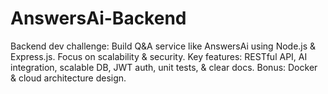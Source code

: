 # AnswersAi-Backend
Backend dev challenge: Build Q&amp;A service like AnswersAi using Node.js &amp; Express.js. Focus on scalability &amp; security. Key features: RESTful API, AI integration, scalable DB, JWT auth, unit tests, &amp; clear docs. Bonus: Docker &amp; cloud architecture design.
